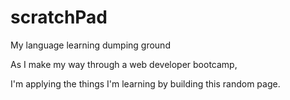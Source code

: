 # scratchPad
My language learning dumping ground

As I make my way through a web developer bootcamp,

I'm applying the things I'm learning by building this random page.
